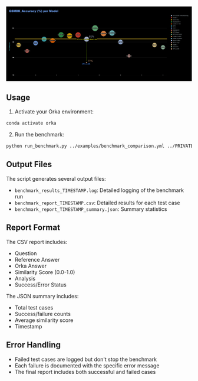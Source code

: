 ![chart](https://raw.githubusercontent.com/marcosomma/orka-reasoning/refs/heads/master/docs/benchmark/GSM8K_Model_Accuracies.png)


## Usage

1. Activate your Orka environment:
```bash
conda activate orka
```

2. Run the benchmark:
```bash
python run_benchmark.py ../examples/benchmark_comparison.yml ../PRIVATE/test.jsonl
```

## Output Files

The script generates several output files:

- `benchmark_results_TIMESTAMP.log`: Detailed logging of the benchmark run
- `benchmark_report_TIMESTAMP.csv`: Detailed results for each test case
- `benchmark_report_TIMESTAMP_summary.json`: Summary statistics

## Report Format

The CSV report includes:
- Question
- Reference Answer
- Orka Answer
- Similarity Score (0.0-1.0)
- Analysis
- Success/Error Status

The JSON summary includes:
- Total test cases
- Success/failure counts
- Average similarity score
- Timestamp

## Error Handling

- Failed test cases are logged but don't stop the benchmark
- Each failure is documented with the specific error message
- The final report includes both successful and failed cases
